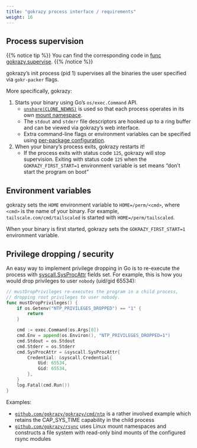 ```yaml
---
title: "gokrazy process interface / requirements"
weight: 16
---
```


## Process supervision

{{% notice tip %}}
You can find the corresponding code in
[func gokrazy.supervise](https://sourcegraph.com/search?q=context:global+repo:%5Egithub%5C.com/gokrazy/gokrazy%24+type:symbol+%5Esupervise%24&patternType=regexp&case=yes).
{{% /notice %}}

gokrazy’s init process (pid 1) supervises all the binaries the user specified via `gokr-packer` flags.

More specifically, gokrazy:

1. Starts your binary using Go’s `os/exec.Command` API.
    * [`unshare(CLONE_NEWNS)`](https://manpages.debian.org/unshare.2) is used so
      that each process operates in its own [mount
      namespace](https://manpages.debian.org/mount_namespaces.7).
    * The `stdout` and `stderr` file descriptors are hooked up to a ring buffer and can be viewed via gokrazy’s web interface.
	* Extra command-line flags or environment variables can be specified using
      [per-package configuration](/userguide/package-config/).
1. When your binary’s process exits, gokrazy restarts it!
	* If the process exits with status code `125`, gokrazy will stop
      supervision. Exiting with status code `125` when the
      `GOKRAZY_FIRST_START=1` environment variable is set means “don’t start the
      program on boot”

## Environment variables

gokrazy sets the `HOME` environment variable to `HOME=/perm/<cmd>`, where
`<cmd>` is the name of your binary. For example, `tailscale.com/cmd/tailscaled`
is started with `HOME=/perm/tailscaled`.

When your binary is first started, gokrazy sets the `GOKRAZY_FIRST_START=1`
environment variable. 

## Privilege dropping / security

An easy way to implement privilege dropping in Go is to re-execute the process
with [syscall.SysProcAttr](https://pkg.go.dev/syscall#SysProcAttr) fields
set. For example, this is how you would drop privileges to user `nobody`
(uid/gid 65534):

```go
// mustDropPrivileges re-executes the program in a child process,
// dropping root privileges to user nobody.
func mustDropPrivileges() {
	if os.Getenv("NTP_PRIVILEGES_DROPPED") == "1" {
		return
	}

	cmd := exec.Command(os.Args[0])
	cmd.Env = append(os.Environ(), "NTP_PRIVILEGES_DROPPED=1")
	cmd.Stdout = os.Stdout
	cmd.Stderr = os.Stderr
	cmd.SysProcAttr = &syscall.SysProcAttr{
		Credential: &syscall.Credential{
			Uid: 65534,
			Gid: 65534,
		},
	}
	log.Fatal(cmd.Run())
}
```

Examples:

- [`github.com/gokrazy/gokrazy/cmd/ntp`](https://sourcegraph.com/github.com/gokrazy/gokrazy/-/blob/cmd/ntp/privdrop.go)
  is a rather involved example which retains the CAP_SYS_TIME capability in the
  child process
- [`github.com/gokrazy/rsync`](https://sourcegraph.com/github.com/gokrazy/rsync/-/blob/internal/maincmd/namespacing_linux.go) uses Linux
  mount namespaces and constructs a file system with read-only bind mounts of
  the configured rsync modules
